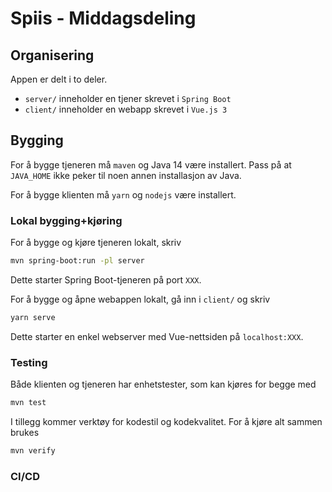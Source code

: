 # Spiis - Middagsdeling

## Organisering

Appen er delt i to deler.
 - `server/` inneholder en tjener skrevet i `Spring Boot`
 - `client/` inneholder en webapp skrevet i `Vue.js 3` 

## Bygging

For å bygge tjeneren må `maven` og Java 14 være installert. Pass på at `JAVA_HOME` ikke peker til noen annen installasjon av Java.

For å bygge klienten må `yarn` og `nodejs` være installert.

### Lokal bygging+kjøring

For å bygge og kjøre tjeneren lokalt, skriv
``` sh
mvn spring-boot:run -pl server
```
Dette starter Spring Boot-tjeneren på port `XXX`.

For å bygge og åpne webappen lokalt, gå inn i `client/` og skriv
``` sh
yarn serve
```
Dette starter en enkel webserver med Vue-nettsiden på `localhost:XXX`.

### Testing

Både klienten og tjeneren har enhetstester, som kan kjøres for begge med
``` sh
mvn test
```

I tillegg kommer verktøy for kodestil og kodekvalitet. For å kjøre alt sammen brukes
``` sh
mvn verify
```

### CI/CD

